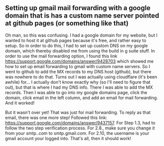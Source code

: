 ## Setting up gmail mail forwarding with a google domain that is has a custom name server pointed at github pages (or something like that)
Oh man, so this was confusing. I had a google domain for my website, but I wanted to host it at github pages because it's free, and rather easy to setup. So in order to do this, I had to set up custom DNS on my google domain, which thereby disabled me from using the build in g suite stuff. In order to use the mail forwarding option, I found this link https://support.google.com/domains/answer/9428703 which showed me how to set up email forwarding to gmail with custom name servers. So I went to github to add the MX records to my DNS host (github), but there was nowhere to do that. Turns out I was actually using cloudflare (it's been awhile) for... I actually don't know exactly why (so I'll need to figure that out), but that is where I had my DNS info. There I was able to add the MX records. Then I was able to go into my google domains page, click the domain, click email in the left column, and add an email for mail forwarding. And it worked!

But it wasn't over yet! That was just for mail forwarding. To reply as that email, there was one more step! Followed this link: https://support.google.com/domains/answer/9437157. For Step 1.3, had to follow the two step verification process. For 2.8., make sure you change it from your smtp.<yourdomain>.com to smtp.gmail.com. For 2.10, the username is your gmail account your logged into. That's all, then it should work!
